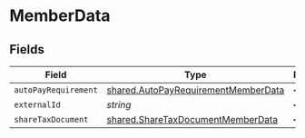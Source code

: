 # MemberData


## Fields

| Field                                                                                      | Type                                                                                       | Required                                                                                   | Description                                                                                |
| ------------------------------------------------------------------------------------------ | ------------------------------------------------------------------------------------------ | ------------------------------------------------------------------------------------------ | ------------------------------------------------------------------------------------------ |
| `autoPayRequirement`                                                                       | [shared.AutoPayRequirementMemberData](../../models/shared/autopayrequirementmemberdata.md) | :heavy_minus_sign:                                                                         | N/A                                                                                        |
| `externalId`                                                                               | *string*                                                                                   | :heavy_minus_sign:                                                                         | N/A                                                                                        |
| `shareTaxDocument`                                                                         | [shared.ShareTaxDocumentMemberData](../../models/shared/sharetaxdocumentmemberdata.md)     | :heavy_minus_sign:                                                                         | N/A                                                                                        |